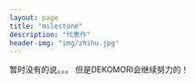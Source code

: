 ```yaml
---
layout: page
title: "milestone"
description: "代表作"
header-img: "img/zhihu.jpg"
---
```


暂时没有的说。。。
但是DEKOMORI会继续努力的！






